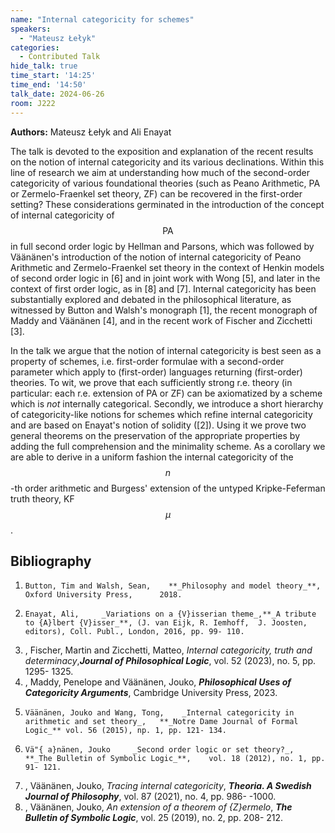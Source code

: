 ```yaml
---
name: "Internal categoricity for schemes"
speakers:
  - "Mateusz Łełyk"
categories:
  - Contributed Talk
hide_talk: true
time_start: '14:25'
time_end: '14:50'
talk_date: 2024-06-26
room: J222
---
```


**Authors:** Mateusz Łełyk and Ali Enayat


	

	
	
	
	
	
The talk is devoted to the exposition and explanation of the recent results on the notion of internal categoricity and its various declinations. Within this line of research we aim at understanding how much of the second-order categoricity of various foundational theories (such as Peano Arithmetic, PA or Zermelo-Fraenkel set theory, ZF) can be recovered in the first-order setting?  These considerations germinated in the introduction of the concept of internal categoricity of $$\text{PA}$$ in full second order logic by Hellman and Parsons, which was followed by Väänänen's introduction of the notion of internal categoricity of Peano Arithmetic and Zermelo-Fraenkel set theory in the context of Henkin models of second order logic in [6] and in joint work with Wong [5], and later in the context of first order logic, as in [8] and [7]. Internal categoricity has been substantially explored and debated in the philosophical literature, as witnessed by Button and Walsh's monograph [1], the recent monograph of Maddy and  Väänänen [4], and in the recent work of Fischer and Zicchetti [3].

In the talk we argue that the notion of internal categoricity is best seen as a property of schemes, i.e. first-order formulae with a second-order parameter which apply to (first-order) languages returning (first-order) theories. To wit, we prove that each sufficiently strong r.e. theory (in particular: each r.e. extension of PA or ZF) can be axiomatized by a scheme which is _not_ internally categorical. Secondly, we introduce a short hierarchy of categoricity-like notions for schemes which refine internal categoricity and are based on Enayat's notion of solidity ([2]). Using it we prove two general theorems on the preservation of the appropriate properties by adding the full comprehension and the minimality scheme. As a corollary we are able to derive in a uniform fashion the internal categoricity of the $$n$$-th order arithmetic and Burgess' extension of the untyped Kripke-Feferman truth theory, KF$$\mu$$.
		
## Bibliography

 1.     Button, Tim and Walsh, Sean,    **_Philosophy and model theory_**, Oxford University Press,      2018.    
2.     Enayat, Ali,     _Variations on a {V}isserian theme_,**_A tribute to {A}lbert {V}isser_**, (J. van Eijk, R. Iemhoff,  J. Joosten, editors), Coll. Publ., London, 2016, pp. 99- 110.
3. ,    Fischer, Martin and Zicchetti, Matteo,     _Internal categoricity, truth and determinacy_,**_Journal of Philosophical Logic_**,    vol. 52 (2023), no. 5, pp. 1295- 1325.      
4. , Maddy, Penelope and Väänänen, Jouko, **_Philosophical Uses of Categoricity Arguments_**, Cambridge University Press, 2023.      
5.     Väänänen, Jouko and Wang, Tong,    _Internal categoricity in arithmetic and set theory_,   **_Notre Dame Journal of Formal Logic_** vol. 56 (2015), np. 1, pp. 121- 134.       
6.     Vä"{ a}nänen, Jouko     _Second order logic or set theory?_,  **_The Bulletin of Symbolic Logic_**,    vol. 18 (2012), no. 1, pp. 91- 121.        
7. ,    Väänänen, Jouko,    _Tracing internal categoricity_,  **_Theoria. A Swedish Journal of Philosophy_**, vol. 87 (2021), no. 4, pp. 986- -1000.      
8. ,    Väänänen, Jouko,    _An extension of a theorem of {Z}ermelo_,  **_The Bulletin of Symbolic Logic_**, vol. 25 (2019), no. 2, pp. 208- 212.      

	
	
	
	

